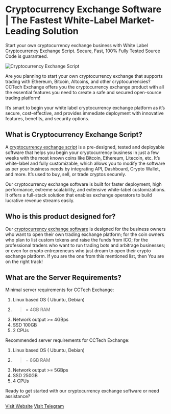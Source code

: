 # Cryptocurrency Exchange Software | The Fastest White-Label Market-Leading Solution

Start your own cryptocurrency exchange business with White Label Cryptocurrency Exchange Script.
Secure, Fast, 100% Fully Tested Source Code is guaranteed.

<picture>
  <img alt="Cryptocurrency Exchange Script" src="/cctech-exchange/cryptocurrency-exchange-script/raw/bg-mockups.webp">
</picture>

Are you planning to start your own cryptocurrency exchange that supports trading with Ethereum, Bitcoin, Altcoins, and other cryptocurrencies? CCTech Exchange offers you the cryptocurrency exchange product with all the essential features you need to create a safe and secured open-source trading platform!

It’s smart to begin your white label cryptocurrency exchange platform as it’s secure, cost-effective, and provides immediate deployment with innovative features, benefits, and security options.

## What is Cryptocurrency Exchange Script?

A [cryptocurrency exchange script](https://cryptocurrency-exchange.software) is a pre-designed, tested and deployable software that helps you begin your cryptocurrency business in just a few weeks with the most known coins like Bitcoin, Ethereum, Litecoin, etc. It’s white-label and fully customizable, which allows you to modify the software as per your business needs by integrating API, Dashboard, Crypto Wallet, and more. It’s used to buy, sell, or trade cryptos securely.

Our cryptocurrency exchange software is built for faster deployment, high performance, extreme scalability, and extensive white-label customizations. It offers a full-stack solution that enables exchange operators to build lucrative revenue streams easily.

## Who is this product designed for?

Our [cryptocurrency exchange software](https://cryptocurrency-exchange.software)  is designed for the business owners who want to open their own trading exchange platform; for the coin owners who plan to list custom tokens and raise the funds from ICO; for the professional traders who want to run trading bots and arbitrage businesses; or even for crypto entrepreneurs who just dream to open their crypto exchange platform. If you are the one from this mentioned list, then You are on the right track!

##  What are the Server Requirements? 

Minimal server requirements for CCTech Exchange:

1. Linux based OS ( Ubuntu, Debian)
2. >= 4GB RAM
3. Network output >= 4GBps
4. SSD 100GB
5. 2 CPUs


Recommended server requirements for CCTech Exchange:

1. Linux based OS ( Ubuntu, Debian)
2. >= 8GB RAM
3. Network output >= 5GBps
4. SSD 250GB
5. 4 CPUs


Ready to get started with our cryptocurrency exchange software or need assistance?

[Visit Website](https://cryptocurrency-exchange.software)
[Visit Telegram](https://t.me/s/cryptocurrency_exchange_software)
